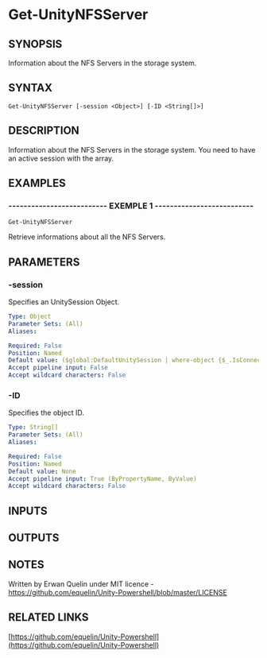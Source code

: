# Get-UnityNFSServer

## SYNOPSIS
Information about the NFS Servers in the storage system.

## SYNTAX

```
Get-UnityNFSServer [-session <Object>] [-ID <String[]>]
```

## DESCRIPTION
Information about the NFS Servers in the storage system. 
You need to have an active session with the array.

## EXAMPLES

### -------------------------- EXEMPLE 1 --------------------------
```
Get-UnityNFSServer
```

Retrieve informations about all the NFS Servers.

## PARAMETERS

### -session
Specifies an UnitySession Object.

```yaml
Type: Object
Parameter Sets: (All)
Aliases: 

Required: False
Position: Named
Default value: ($global:DefaultUnitySession | where-object {$_.IsConnected -eq $true})
Accept pipeline input: False
Accept wildcard characters: False
```

### -ID
Specifies the object ID.

```yaml
Type: String[]
Parameter Sets: (All)
Aliases: 

Required: False
Position: Named
Default value: None
Accept pipeline input: True (ByPropertyName, ByValue)
Accept wildcard characters: False
```

## INPUTS

## OUTPUTS

## NOTES
Written by Erwan Quelin under MIT licence - https://github.com/equelin/Unity-Powershell/blob/master/LICENSE

## RELATED LINKS

[https://github.com/equelin/Unity-Powershell](https://github.com/equelin/Unity-Powershell)

